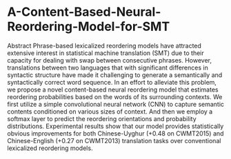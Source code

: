 # A-Content-Based-Neural-Reordering-Model-for-SMT

Abstract
Phrase-based lexicalized reordering models have attracted extensive interest in statistical machine translation (SMT) due to their capacity for dealing with swap between consecutive phrases. However, translations between two languages that with significant differences in syntactic structure have made it challenging to generate a semantically and syntactically correct word sequence. In an effort to alleviate this problem, we propose a novel content-based neural reordering model that estimates reordering probabilities based on the words of its surrounding contexts. We first utilize a simple convolutional neural network (CNN) to capture semantic contents conditioned on various sizes of context. And then we employ a softmax layer to predict the reordering orientations and probability distributions. Experimental results show that our model provides statistically obvious improvements for both Chinese-Uyghur (+0.48 on CWMT2015) and Chinese-English (+0.27 on CWMT2013) translation tasks over conventional lexicalized reordering models.
